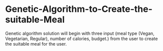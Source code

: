 # Genetic-Algorithm-to-Create-the-suitable-Meal
Genetic algorithm solution will begin with three input (meal type (Vegan, Vegetarian, Regular), number of calories, budget.) from the user to create the suitable meal for the user.
